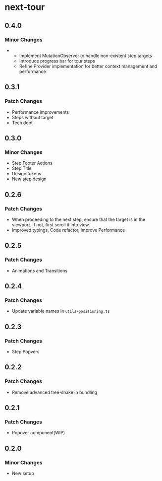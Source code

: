 # next-tour

## 0.4.0

### Minor Changes

- - Implement MutationObserver to handle non-existent step targets
  - Introduce progress bar for tour steps
  - Refine Provider implementation for better context management and performance

## 0.3.1

### Patch Changes

- Performance improvements
- Steps without target
- Tech debt

## 0.3.0

### Minor Changes

- Step Footer Actions
- Step Title
- Design tokens
- New step design

## 0.2.6

### Patch Changes

- When proceeding to the next step, ensure that the target is in the viewport. If not, first scroll it into view.
- Improved typings, Code refactor, Improve Performance

## 0.2.5

### Patch Changes

- Animations and Transitions

## 0.2.4

### Patch Changes

- Update variable names in `utils/positioning.ts`

## 0.2.3

### Patch Changes

- Step Popvers

## 0.2.2

### Patch Changes

- Remove advanced tree-shake in bundling

## 0.2.1

### Patch Changes

- Popover component(WIP)

## 0.2.0

### Minor Changes

- New setup

